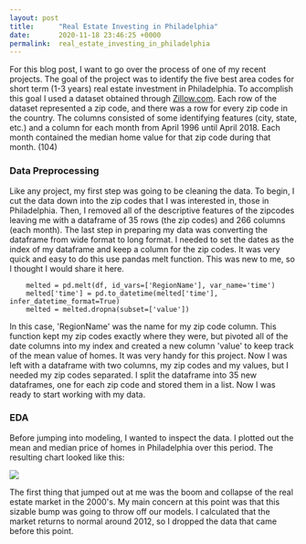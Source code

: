 ```yaml
---
layout: post
title:      "Real Estate Investing in Philadelphia"
date:       2020-11-18 23:46:25 +0000
permalink:  real_estate_investing_in_philadelphia
---
```



For this blog post, I want to go over the process of one of my recent projects. The goal of the project was to identify the five best area codes for short term (1-3 years) real estate investment in Philadelphia. To accomplish this goal I used a dataset obtained through [Zillow.com](https://www.zillow.com/research/data/). Each row of the dataset represented a zip code, and there was a row for every zip code in the country. The columns consisted of some identifying features (city, state, etc.) and a column for each month from April 1996 until April 2018. Each month contained the median home value for that zip code during that month. (104)

### Data Preprocessing

Like any project, my first step was going to be cleaning the data. To begin, I cut the data down into the zip codes that I was interested in, those in Philadelphia. Then, I removed all of the descriptive features of the zipcodes leaving me with a dataframe of 35 rows (the zip codes) and 266 columns (each month). The last step in preparing my data was converting the dataframe from wide format to long format. I needed to set the dates as the index of my dataframe and keep a column for the zip codes. It was very quick and easy to do this use pandas melt function. This was new to me, so I thought I would share it here.

```
    melted = pd.melt(df, id_vars=['RegionName'], var_name='time')
    melted['time'] = pd.to_datetime(melted['time'], infer_datetime_format=True)
    melted = melted.dropna(subset=['value'])
```

In this case, 'RegionName' was the name for my zip code column. This function kept my zip codes exactly where they were, but pivoted all of the date columns into my index and created a new column 'value' to keep track of the mean value of homes.  It was very handy for this project.  Now I was left with a dataframe with two columns, my zip codes and my values, but I needed my zip codes separated.  I split the dataframe into 35 new dataframes, one for each zip code and stored them in a list. Now I was ready to start working with my data.

### EDA

Before jumping into modeling, I wanted to inspect the data.  I plotted out the mean and median price of homes in Philadelphia over this period.  The resulting chart looked like this:


![](https://imgur.com/RiMYFGe)


The first thing that jumped out at me was the boom and collapse of the real estate market in the 2000's. My main concern at this point was that this sizable bump was going to throw off our models.  I calculated that the market returns to normal around 2012, so I dropped the data that came before this point.  
